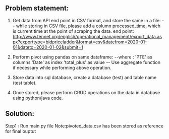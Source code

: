 ## Problem statement:

1. Get data from API end point in CSV format, and store the same in a file:
	-- while storing in CSV file, please add a column processed_time, which is current time at the point of scraping the data.
	end point: 
	http://www.tennet.org/english/operational_management/export_data.aspx?exporttype=bidpriceladder&format=csv&datefrom=2020-01-01&dateto=2020-01-02&submit=1
 
 
2. Perform pivot using pandas on same dataframe:
	--where : 'PTE' as columns 
			  'Date' as index 
			  'total_plus' as value
    -- Use aggregate function if necessary while performing above operation.		

3. Store data into sql database, create a database (test) and table name (test table).
4. Once stored, please perform CRUD operations on the data in database using python/java code.

## Solution:

Step1 : Run main.py file
Note:pivoted_data.csv has been stored as reference for final ouptut